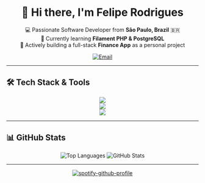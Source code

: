 <h1 align="center">👋 Hi there, I'm Felipe Rodrigues</h1>

<p align="center">
  💻 Passionate Software Developer from <strong>São Paulo, Brazil</strong> 🇧🇷 <br>
  🌱 Currently learning <strong>Filament PHP & PostgreSQL</strong> <br>
  🚧 Actively building a full-stack <strong>Finance App</strong> as a personal project
</p>

<p align="center">
  <a href="mailto:feliperodrigues-dev@outlook.com"><img src="https://img.shields.io/badge/Email-Contact-blue?style=flat&logo=gmail&logoColor=white" alt="Email"></a>
</p>

---

## 🛠️ Tech Stack & Tools
 
<div align="center">
    <img src="https://skillicons.dev/icons?i=phpstorm,idea,vscode,git,github,docker,linux,bun,arch" />
    <br>
    <img src="https://skillicons.dev/icons?i=php,java,javascript,typescript,mysql,grafana,rabbitmq" />
    <br>
    <img src="https://skillicons.dev/icons?i=laravel,spring,angular" />
    <br>
</div>

---

## 📊 GitHub Stats

<p align="center">
  <img src="https://github-readme-stats.vercel.app/api/top-langs/?username=FelipeRodrigues05&layout=compact&langs_count=8&theme=radical" alt="Top Languages" />
  <img src="https://github-readme-stats.vercel.app/api?username=FelipeRodrigues05&show_icons=true&theme=radical" alt="GitHub Stats" />
</p>

---
<div align="center">
  
[![spotify-github-profile](https://spotify-github-profile.kittinanx.com/api/view?uid=bowrn2vtzpf1eulcvmn4a298r&cover_image=true&theme=default&show_offline=false&background_color=121212&interchange=true&bar_color=53b14f&bar_color_cover=false)](https://github.com/kittinan/spotify-github-profile)

</div>


